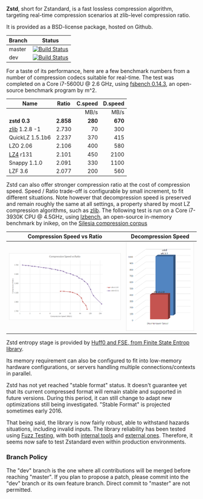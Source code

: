  **Zstd**, short for Zstandard, is a fast lossless compression algorithm, targeting real-time compression scenarios at zlib-level compression ratio.

It is provided as a BSD-license package, hosted on Github.

|Branch      |Status   |
|------------|---------|
|master      | [![Build Status](https://travis-ci.org/Cyan4973/zstd.svg?branch=master)](https://travis-ci.org/Cyan4973/zstd) |
|dev         | [![Build Status](https://travis-ci.org/Cyan4973/zstd.svg?branch=dev)](https://travis-ci.org/Cyan4973/zstd) |

For a taste of its performance, here are a few benchmark numbers from a number of compression codecs suitable for real-time. The test was completed on a Core i7-5600U @ 2.6 GHz, using [fsbench 0.14.3](http://encode.ru/threads/1371-Filesystem-benchmark?p=34029&viewfull=1#post34029), an open-source benchmark program by m^2.

|Name             | Ratio | C.speed | D.speed |
|-----------------|-------|--------:|--------:|
|                 |       |   MB/s  |  MB/s   |
| **zstd 0.3**    |**2.858**|**280**| **670** |
| [zlib] 1.2.8 -1 | 2.730 |    70   |   300   | 
| QuickLZ 1.5.1b6 | 2.237 |   370   |   415   |
| LZO 2.06        | 2.106 |   400   |   580   |
| [LZ4] r131      | 2.101 |   450   |  2100   |
| Snappy 1.1.0    | 2.091 |   330   |  1100   |
| LZF 3.6         | 2.077 |   200   |   560   |

[zlib]:http://www.zlib.net/
[LZ4]:http://www.lz4.org/

Zstd can also offer stronger compression ratio at the cost of compression speed. Speed / Ratio trade-off is configurable by small increment, to fit different situations. Note however that decompression speed is preserved and remain roughly the same at all settings, a property shared by most LZ compression algorithms, such as [zlib]. The following test is run on a Core i7-3930K CPU @ 4.5GHz, using [lzbench], an open-source in-memory benchmark by inikep, on the [Silesia compression corpus](http://sun.aei.polsl.pl/~sdeor/index.php?page=silesia)

[lzbench]:https://github.com/inikep/lzbench

Compression Speed vs Ratio | Decompression Speed
---------------------------|--------------------
![Compression Speed vs Ratio](images/CSpeed.png "Compression Speed vs Ratio") | ![Decompression Speed](images/DSpeed.png "Decompression Speed")


Zstd entropy stage is provided by [Huff0 and FSE, from Finite State Entrop library](https://github.com/Cyan4973/FiniteStateEntropy).

Its memory requirement can also be configured to fit into low-memory hardware configurations, or servers handling multiple connections/contexts in parallel.

Zstd has not yet reached "stable format" status. It doesn't guarantee yet that its current compressed format will remain stable and supported in future versions. During this period, it can still change to adapt new optimizations still being investigated. "Stable Format" is projected sometimes early 2016. 

That being said, the library is now fairly robust, able to withstand hazards situations, including invalid inputs. The library reliability has been tested using [Fuzz Testing](https://en.wikipedia.org/wiki/Fuzz_testing), with both [internal tools](programs/fuzzer.c) and [external ones](http://lcamtuf.coredump.cx/afl). Therefore, it seems now safe to test Zstandard even within production environments.

### Branch Policy
The "dev" branch is the one where all contributions will be merged before reaching "master". If you plan to propose a patch, please commit into the "dev" branch or its own feature branch. Direct commit to "master" are not permitted.
